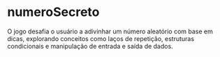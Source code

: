# numeroSecreto
O jogo desafia o usuário a adivinhar um número aleatório com base em dicas, explorando conceitos como laços de repetição, estruturas condicionais e manipulação de entrada e saída de dados.
